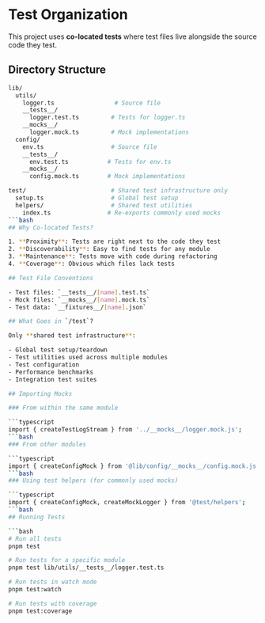 # Test Organization

This project uses **co-located tests** where test files live alongside the source code they test.

## Directory Structure

```bash
lib/
  utils/
    logger.ts                 # Source file
    __tests__/
      logger.test.ts         # Tests for logger.ts
    __mocks__/
      logger.mock.ts         # Mock implementations
  config/
    env.ts                   # Source file
    __tests__/
      env.test.ts           # Tests for env.ts
    __mocks__/
      config.mock.ts        # Mock implementations

test/                        # Shared test infrastructure only
  setup.ts                   # Global test setup
  helpers/                   # Shared test utilities
    index.ts                # Re-exports commonly used mocks
```bash
## Why Co-located Tests?

1. **Proximity**: Tests are right next to the code they test
2. **Discoverability**: Easy to find tests for any module
3. **Maintenance**: Tests move with code during refactoring
4. **Coverage**: Obvious which files lack tests

## Test File Conventions

- Test files: `__tests__/[name].test.ts`
- Mock files: `__mocks__/[name].mock.ts`
- Test data: `__fixtures__/[name].json`

## What Goes in `/test`?

Only **shared test infrastructure**:

- Global test setup/teardown
- Test utilities used across multiple modules
- Test configuration
- Performance benchmarks
- Integration test suites

## Importing Mocks

### From within the same module

```typescript
import { createTestLogStream } from '../__mocks__/logger.mock.js';
```bash
### From other modules

```typescript
import { createConfigMock } from '@lib/config/__mocks__/config.mock.js';
```bash
### Using test helpers (for commonly used mocks)

```typescript
import { createConfigMock, createMockLogger } from '@test/helpers';
```bash
## Running Tests

```bash
# Run all tests
pnpm test

# Run tests for a specific module
pnpm test lib/utils/__tests__/logger.test.ts

# Run tests in watch mode
pnpm test:watch

# Run tests with coverage
pnpm test:coverage
```
